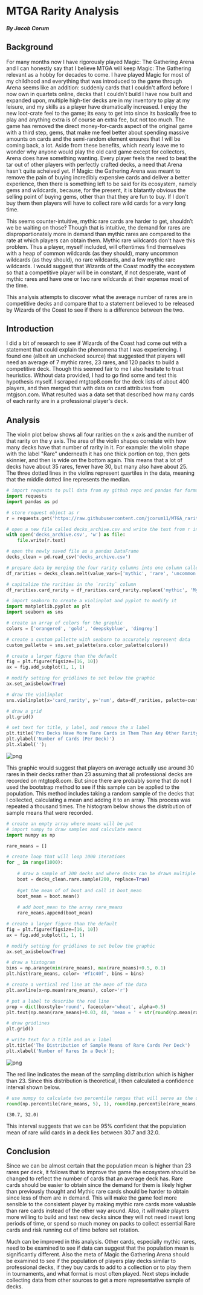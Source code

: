 # MTGA Rarity Analysis
##### By Jacob Corum

## Background

For many months now I have rigorously played Magic: The Gathering Arena and I can honestly say that I believe MTGA will keep Magic: The Gathering relevant as a hobby for decades to come. I have played Magic for most of my childhood and everything that was introduced to the game through Arena seems like an addition: suddenly cards that I couldn't afford before I now own in quartets online, decks that I couldn't build I have now built and expanded upon, multiple high-tier decks are in my inventory to play at my leisure, and my skills as a player have dramatically increased. I enjoy the new loot-crate feel to the game; its easy to get into since its basically free to play and anything extra is of course an extra fee, but not too much. The game has removed the direct money-for-cards aspect of the original game with a third step, gems, that make me feel better about spending massive amounts on cards and the semi-random element ensures that I will be coming back, a lot. Aside from these benefits, which nearly leave me to wonder why anyone would play the old card game except for collectors, Arena does have something wanting. Every player feels the need to beat the tar out of other players with perfectly crafted decks, a need that Arena hasn't quite acheived yet. If Magic: the Gathering Arena was meant to remove the pain of buying incredibly expensive cards and deliver a better experience, then there is something left to be said for its ecosystem, namely gems and wildcards, because, for the present, it is blatantly obvious the selling point of buying gems, other than that they are fun to buy. If I don't buy them then players will have to collect rare wild cards for a very long time. 

This seems counter-intuitive, mythic rare cards are harder to get, shouldn’t we be waiting on those? Though that is intuitive, the demand for rares are disproportionately more in demand than mythic rares are compared to the rate at which players can obtain them. Mythic rare wildcards don't have this problem. Thus a player, myself included, will oftentimes find themselves with a heap of common wildcards (as they should), many uncommon wildcards (as they should), no rare wildcards, and a few mythic rare wildcards. I would suggest that Wizards of the Coast modify the ecosystem so that a competitive player will be in constant, if not desperate, want of mythic rares and have one or two rare wildcards at their expense most of the time. 

This analysis attempts to discover what the average number of rares are in competitive decks and compare that to a statement believed to be released by Wizards of the Coast to see if there is a difference between the two. 

## Introduction

I did a bit of research to see if Wizards of the Coast had come out with a statement that could explain the phenomena that I was experiencing. I found one (albeit an unchecked source) that suggested that players will need an average of 7 mythic rares, 23 rares, and 120 packs to build a competitive deck. Though this seemed fair to me I also hesitate to trust heuristics. Without data provided, I had to go find some and test this hypothesis myself. I scraped mtgtop8.com for the deck lists of about 400 players, and then merged that with data on card attributes from mtgjson.com. What resulted was a data set that described how many cards of each rarity are in a professional player's deck. 

## Analysis

The violin plot below shows all four rarities on the x axis and the number of that rarity on the y axis. The area of the violin shapes correlate with how many decks have that number of rarity in it. For example: the violin shape with the label "Rare" underneath it has one thick portion on top, then gets skinnier, and then is wide on the bottom again. This means that a lot of decks have about 35 rares, fewer have 30, but many also have about 25. The three dotted lines in the violins represent quartiles in the data, meaning that the middle dotted line represents the median. 


```python
# import requests to pull data from my github repo and pandas for formatting that data
import requests
import pandas as pd

# store request object as r
r = requests.get('https://raw.githubusercontent.com/jcorum11/MTGA_rarity_analysis/master/decks_archive.csv')

# open a new file called decks_archive.csv and write the text from r into that file
with open('decks_archive.csv', 'w') as file:
    file.write(r.text)

# open the newly saved file as a pandas DataFrame
decks_clean = pd.read_csv('decks_archive.csv')
```


```python
# prepare data by merging the four rarity columns into one column called `rarity` and another column called `num`
df_rarities = decks_clean.melt(value_vars=['mythic', 'rare', 'uncommon', 'common'], value_name='num', var_name='card_rarity')

# capitalize the rarities in the `rarity` column
df_rarities.card_rarity = df_rarities.card_rarity.replace('mythic', 'Mythic').replace('rare', 'Rare').replace('uncommon', 'Uncommon').replace('common', 'Common')

# import seaborn to create a violinplot and pyplot to modify it
import matplotlib.pyplot as plt
import seaborn as sns

# create an array of colors for the graphic
colors = ['orangered', 'gold', 'deepskyblue', 'dimgrey']

# create a custom pallette with seaborn to accurately represent data
custom_pallette = sns.set_palette(sns.color_palette(colors))

# create a larger figure than the default
fig = plt.figure(figsize=[16, 10])
ax = fig.add_subplot(1, 1, 1)

# modify setting for gridlines to set below the graphic
ax.set_axisbelow(True)

# draw the violinplot
sns.violinplot(x='card_rarity', y='num', data=df_rarities, palette=custom_pallette, inner='quartile')

# draw a grid
plt.grid()

# set text for title, y label, and remove the x label
plt.title('Pro Decks Have More Rare Cards in Them Than Any Other Rarity')
plt.ylabel('Number of Cards (Per Deck)')
plt.xlabel('');
```


![png](output_5_0.png)


This graphic would suggest that players on average actually use around 30 rares in their decks rather than 23 assuming that all professional decks are recorded on mtgtop8.com. But since there are probably some that do not I used the bootstrap method to see if this sample can be applied to the population. This method includes taking a random sample of the decks that I collected, calculating a mean and adding it to an array. This process was repeated a thousand times. The histogram below shows the distribution of sample means that were recorded.


```python
# create an empty array where means will be put
# import numpy to draw samples and calculate means
import numpy as np

rare_means = []

# create loop that will loop 1000 iterations
for _ in range(1000):
    
    # draw a sample of 200 decks and where decks can be drawn multiple times and call it boot
    boot = decks_clean.rare.sample(200, replace=True)
    
    #get the mean of of boot and call it boot_mean
    boot_mean = boot.mean()
    
    # add boot_mean to the array rare_means
    rare_means.append(boot_mean)
```


```python
# create a larger figure than the default
fig = plt.figure(figsize=[16, 10])
ax = fig.add_subplot(1, 1, 1)

# modify setting for gridlines to set below the graphic
ax.set_axisbelow(True)

# draw a histogram
bins = np.arange(min(rare_means), max(rare_means)+0.5, 0.1)
plt.hist(rare_means, color= '#f1c40f', bins = bins)

# create a vertical red line at the mean of the data
plt.axvline(x=np.mean(rare_means), color='r')

# put a label to describe the red line
prop = dict(boxstyle='round', facecolor='wheat', alpha=0.5)
plt.text(np.mean(rare_means)+0.03, 40, 'mean = ' + str(round(np.mean(rare_means), 2)), bbox=prop)

# draw gridlines
plt.grid()

# write text for a title and an x label
plt.title('The Distribution of Sample Means of Rare Cards Per Deck')
plt.xlabel('Number of Rares In a Deck');
```


![png](output_8_0.png)


The red line indicates the mean of the sampling distribution which is higher than 23. Since this distribution is theoretical, I then calculated a confidence interval shown below.


```python
# use numpy to calculate two percentile ranges that will serve as the upper and lower bounds of the confidence interval
round(np.percentile(rare_means, 5), 1), round(np.percentile(rare_means, 95))
```




    (30.7, 32.0)



This interval suggests that we can be 95% confident that the population mean of rare wild cards in a deck lies between 30.7 and 32.0.

## Conclusion

Since we can be almost certain that the population mean is higher than 23 rares per deck, it follows that to improve the game the ecosystem should be changed to reflect the number of cards that an average deck has. Rare cards should be easier to obtain since the demand for them is likely higher than previously thought and Mythic rare cards should be harder to obtain since less of them are in demand. This will make the game feel more sensible to the consistent player by making mythic rare cards more valuable than rare cards instead of the other way around. Also, it will make players more willing to build and test new decks since they will not need invest long periods of time, or spend so much money on packs to collect essential Rare cards and risk running out of time before set rotation. 

Much can be improved in this analysis. Other cards, especially mythic rares, need to be examined to see if data can suggest that the population mean is significantly different. Also the meta of Magic the Gathering Arena should be examined to see if the population of players play decks similar to professional decks, if they buy cards to add to a collection or to play them in tournaments, and what format is most often played. Next steps include collecting data from other sources to get a more representative sample of decks. 
